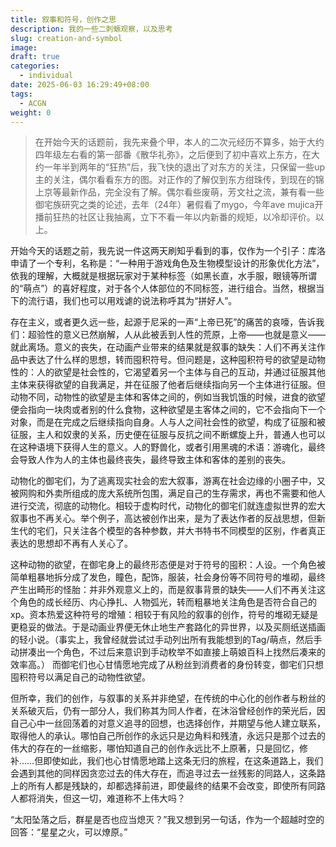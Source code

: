```yaml
---
title: 叙事和符号，创作之思
description: 我的一些二刺螈观察，以及思考
slug: creation-and-symbol
image: 
draft: true
categories:
  - individual
date: 2025-06-03 16:29:49+08:00
tags:
  - ACGN
weight: 0
---
```

>在开始今天的话题前，我先来叠个甲，本人的二次元经历不算多，始于大约四年级左右看的第一部番《散华礼弥》，之后便到了初中喜欢上东方，在大约一年半到两年的“狂热”后，我飞快的退出了对东方的关注，只保留一些up主的关注，偶尔看看东方的图。对正作的了解仅到东方绀珠传，到现在的锦上京等最新作品，完全没有了解。偶尔看些废萌，芳文社之流，兼有看一些御宅族研究之类的论述，去年（24年）暑假看了mygo，今年ave mujica开播前狂热的社区让我抽离，立下不看一年以内新番的规矩，以冷却评价。以上。

开始今天的话题之前，我先说一件这两天刷知乎看到的事，仅作为一个引子：库洛申请了一个专利，名称是：“一种用于游戏角色及生物模型设计的形象优化方法”，依我的理解，大概就是根据玩家对于某种标签（如黑长直，水手服，眼镜等所谓的“萌点”）的喜好程度，对于各个人体部位的不同标签，进行组合。当然，根据当下的流行语，我们也可以用戏谑的说法称呼其为“拼好人”。  

存在主义，或者更久远一些，起源于尼采的一声“上帝已死”的痛苦的哀嚎，告诉我们：超验性的意义已然崩解，人从此被丢到人性的荒原，上帝——也就是意义——就此离场。意义的丧失，在动画产业带来的结果就是叙事的缺失：人们不再关注作品中表达了什么样的思想，转而囤积符号。但问题是，这种囤积符号的欲望是动物性的：人的欲望是社会性的，它渴望着另一个主体与自己的互动，并通过征服其他主体来获得欲望的自我满足，并在征服了他者后继续指向另一个主体进行征服。但动物不同，动物性的欲望是主体和客体之间的，例如当我饥饿的时候，进食的欲望便会指向一块肉或者别的什么食物，这种欲望是主客体之间的，它不会指向下一个对象，而是在完成之后继续指向自身。人与人之间社会性的欲望，构成了征服和被征服，主人和奴隶的关系，历史便在征服与反抗之间不断螺旋上升，普通人也可以在这种语境下获得人生的意义。人的野兽化，或者引用黑魂的术语：游魂化，最终会导致人作为人的主体也最终丧失，最终导致主体和客体的差别的丧失。 

动物化的御宅们，为了逃离现实社会的宏大叙事，游离在社会边缘的小圈子中，又被网购和外卖所组成的庞大系统所包围，满足自己的生存需求，再也不需要和他人进行交流，彻底的动物化。相较于虚构时代，动物化的御宅们就连虚拟世界的宏大叙事也不再关心。举个例子，高达被创作出来，是为了表达作者的反战思想，但新生代的宅们，只关注各个模型的各种参数，并大书特书不同模型的区别，作者真正表达的思想却不再有人关心了。  

这种动物的欲望，在御宅身上的最终形态便是对于符号的囤积：人设。一个角色被简单粗暴地拆分成了发色，瞳色，配饰，服装，社会身份等不同符号的堆砌，最终产生出畸形的怪胎：并非外观意义上的，而是叙事背景的缺失——人们不再关注这个角色的成长经历、内心挣扎、人物弧光，转而粗暴地关注角色是否符合自己的xp。资本热爱这种符号的增殖：相较于有风险的叙事的创作，符号的堆砌无疑是更稳妥的做法。于是动画业界便无休止地生产套路化的异世界，以及买厕纸送插画的轻小说。（事实上，我曾经就尝试过手动列出所有我能想到的Tag/萌点，然后手动拼凑出一个角色，不过后来意识到手动枚举不如直接上萌娘百科上找然后凑来的效率高。）  而御宅们也心甘情愿地完成了从粉丝到消费者的身份转变，御宅们只想囤积符号以满足自己的动物性欲望。

但所幸，我们的创作，与叙事的关系并非绝望，在传统的中心化的创作者与粉丝的关系破灭后，仍有一部分人，我们称其为同人作者，在沐浴曾经创作的荣光后，因自己心中一丝回荡着的对意义追寻的回想，也选择创作，并期望与他人建立联系，取得他人的承认。哪怕自己所创作的永远只是边角料和残渣，永远只是那个过去的伟大的存在的一丝缩影，哪怕知道自己的创作永远比不上原著，只是回忆，修补……但即使如此，我们也心甘情愿地踏上这条无归的旅程，在这条道路上，我们会遇到其他的同样因贪恋过去的伟大存在，而追寻过去一丝残影的同路人，这条路上的所有人都是残缺的，却都选择前进，即使最终的结果不会改变，即使所有同路人都将消失，但这一切，难道称不上伟大吗？    

“太阳坠落之后，群星是否也应当熄灭？”我又想到另一句话，作为一个超越时空的回答：“星星之火，可以燎原。”